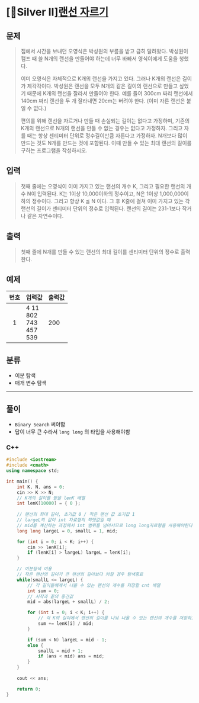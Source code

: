 # [🥈Silver Ⅱ][랜선 자르기](https://www.acmicpc.net/problem/1654)
## 문제
> 집에서 시간을 보내던 오영식은 박성원의 부름을 받고 급히 달려왔다. 박성원이 캠프 때 쓸 N개의 랜선을 만들어야 하는데 너무 바빠서 영식이에게 도움을 청했다.
>
> 이미 오영식은 자체적으로 K개의 랜선을 가지고 있다. 그러나 K개의 랜선은 길이가 제각각이다. 박성원은 랜선을 모두 N개의 같은 길이의 랜선으로 만들고 싶었기 때문에 K개의 랜선을 잘라서 만들어야 한다. 예를 들어 300cm 짜리 랜선에서 140cm 짜리 랜선을 두 개 잘라내면 20cm는 버려야 한다. (이미 자른 랜선은 붙일 수 없다.)
>
> 편의를 위해 랜선을 자르거나 만들 때 손실되는 길이는 없다고 가정하며, 기존의 K개의 랜선으로 N개의 랜선을 만들 수 없는 경우는 없다고 가정하자. 그리고 자를 때는 항상 센티미터 단위로 정수길이만큼 자른다고 가정하자. N개보다 많이 만드는 것도 N개를 만드는 것에 포함된다. 이때 만들 수 있는 최대 랜선의 길이를 구하는 프로그램을 작성하시오.
## 입력
> 첫째 줄에는 오영식이 이미 가지고 있는 랜선의 개수 K, 그리고 필요한 랜선의 개수 N이 입력된다. K는 1이상 10,000이하의 정수이고, N은 1이상 1,000,000이하의 정수이다. 그리고 항상 K ≦ N 이다. 그 후 K줄에 걸쳐 이미 가지고 있는 각 랜선의 길이가 센티미터 단위의 정수로 입력된다. 랜선의 길이는 231-1보다 작거나 같은 자연수이다.
## 출력
> 첫째 줄에 N개를 만들 수 있는 랜선의 최대 길이를 센티미터 단위의 정수로 출력한다.
## 예제
| 번호 | 입력값 | 출력값 |
|:---:|:---|:---|
|1|4 11</br>802</br>743</br>457</br>539|200|

## 분류
+ 이분 탐색
+ 매개 변수 탐색
---------
## 풀이
+ `Binary Search` 써야함
+ 답이 너무 큰 수라서 `long long` 의 타입을 사용해야함

### C++
```C++
#include <iostream>
#include <cmath>
using namespace std;

int main() {
	int K, N, ans = 0;
	cin >> K >> N;
	// K개의 길이를 받을 lenK 배열
	int lenK[10000] = { 0 };
	
	// 랜선의 최대 길이, 초기값 0 / 작은 랜선 값 초기값 1
	// largeL의 값이 int 자료형의 최댓값일 때 
	// mid를 계산하는 과정에서 int 범위를 넘어서므로 long long자료형을 사용해야한다.
	long long largeL = 0, smallL = 1, mid;

	for (int i = 0; i < K; i++) {
		cin >> lenK[i];
		if (lenK[i] > largeL) largeL = lenK[i];
	}

	// 이분탐색 이용 
	// 작은 랜선의 길이가 큰 랜선의 길이보다 커질 경우 탐색종료
	while(smallL <= largeL) {
		// 각 길이들에게서 나올 수 있는 랜선의 개수를 저장할 cnt 배열
		int sum = 0;
		// 시작과 끝의 중간값
		mid = abs(largeL + smallL) / 2;

		for (int i = 0; i < K; i++) {
			// 각 K의 길이에서 랜선의 길이를 나눠 나올 수 있는 랜선의 개수를 저장하고 모두 합침
			sum += lenK[i] / mid;
		}

		if (sum < N) largeL = mid - 1;
		else {
			smallL = mid + 1;
			if (ans < mid) ans = mid;
		}
	}
	
	cout << ans;

	return 0;
}
```